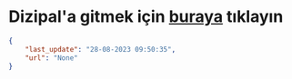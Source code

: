 # Dizipal'a gitmek için [buraya](None) tıklayın
    
```json
{
    "last_update": "28-08-2023 09:50:35",
    "url": "None"
}
```